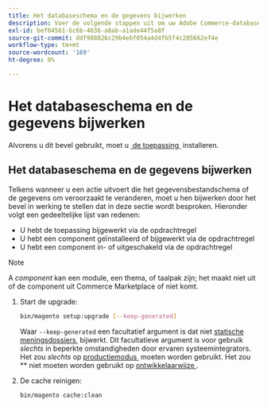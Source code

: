 ```yaml
---
title: Het databaseschema en de gegevens bijwerken
description: Voer de volgende stappen uit om uw Adobe Commerce-databaseschema bij te werken.
exl-id: bef04561-6c6b-4636-a8ab-a1ade44f5a8f
source-git-commit: ddf988826c29b4ebf054a4d4fb5f4c285662ef4e
workflow-type: tm+mt
source-wordcount: '169'
ht-degree: 0%

---
```


# Het databaseschema en de gegevens bijwerken

Alvorens u dit bevel gebruikt, moet u [&#x200B; de toepassing &#x200B;](../advanced.md) installeren.

## Het databaseschema en de gegevens bijwerken

Telkens wanneer u een actie uitvoert die het gegevensbestandschema of de gegevens om veroorzaakt te veranderen, moet u hen bijwerken door het bevel in werking te stellen dat in deze sectie wordt besproken. Hieronder volgt een gedeeltelijke lijst van redenen:

* U hebt de toepassing bijgewerkt via de opdrachtregel
* U hebt een component geïnstalleerd of bijgewerkt via de opdrachtregel
* U hebt een component in- of uitgeschakeld via de opdrachtregel

>[!NOTE]
>
>A *component* kan een module, een thema, of taalpak zijn; het maakt niet uit of de component uit Commerce Marketplace of niet komt.

1. Start de upgrade:

   ```bash
   bin/magento setup:upgrade [--keep-generated]
   ```

   Waar `--keep-generated` een facultatief argument is dat niet [&#x200B; statische meningsdossiers &#x200B;](../../configuration/cli/static-view-file-deployment.md) bijwerkt. Dit facultatieve argument is voor gebruik *slechts* in beperkte omstandigheden door ervaren systeemintegrators. Het zou *slechts* op [&#x200B; productiemodus &#x200B;](../../configuration/bootstrap/application-modes.md#production-mode) moeten worden gebruikt. Het zou ** niet moeten worden gebruikt op [&#x200B; ontwikkelaarwijze &#x200B;](../../configuration/bootstrap/application-modes.md#developer-mode).

1. De cache reinigen:

   ```bash
   bin/magento cache:clean
   ```
